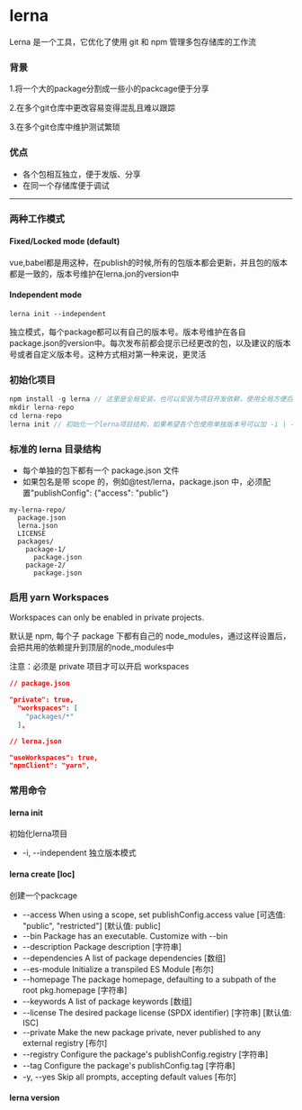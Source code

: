 # lerna

Lerna 是一个工具，它优化了使用 git 和 npm 管理多包存储库的工作流


### 背景

1.将一个大的package分割成一些小的packcage便于分享

2.在多个git仓库中更改容易变得混乱且难以跟踪

3.在多个git仓库中维护测试繁琐

### 优点

- 各个包相互独立，便于发版、分享
- 在同一个存储库便于调试

---

### 两种工作模式

#### Fixed/Locked mode (default)

vue,babel都是用这种，在publish的时候,所有的包版本都会更新，并且包的版本都是一致的，版本号维护在lerna.jon的version中

#### Independent mode

`lerna init --independent`

独立模式，每个package都可以有自己的版本号。版本号维护在各自package.json的version中。每次发布前都会提示已经更改的包，以及建议的版本号或者自定义版本号。这种方式相对第一种来说，更灵活



### 初始化项目

```javascript
npm install -g lerna // 这里是全局安装，也可以安装为项目开发依赖，使用全局方便后期使用命令行
mkdir lerna-repo
cd lerna-repo
lerna init // 初始化一个lerna项目结构，如果希望各个包使用单独版本号可以加 -i | --independent
```

### 标准的 lerna 目录结构

- 每个单独的包下都有一个 package.json 文件
- 如果包名是带 scope 的，例如@test/lerna，package.json 中，必须配置"publishConfig": {"access": "public"}

```
my-lerna-repo/
  package.json
  lerna.json
  LICENSE
  packages/
    package-1/
      package.json
    package-2/
      package.json
```

### 启用 yarn Workspaces

Workspaces can only be enabled in private projects.

默认是 npm, 每个子 package 下都有自己的 node_modules，通过这样设置后，会把共用的依赖提升到顶层的node_modules中

注意：必须是 private 项目才可以开启 workspaces

```json
// package.json

"private": true,
  "workspaces": [
    "packages/*"
  ],

// lerna.json

"useWorkspaces": true,
"npmClient": "yarn",
```

### 常用命令


#### lerna init

初始化lerna项目
- -i, --independent 独立版本模式

#### lerna create <name> [loc]

创建一个packcage

- --access        When using a scope, set publishConfig.access value  [可选值: "public", "restricted"] [默认值: public]
- --bin           Package has an executable. Customize with --bin <executableName> 
- --description   Package description [字符串]
- --dependencies  A list of package dependencies [数组]
- --es-module     Initialize a transpiled ES Module  [布尔]
- --homepage      The package homepage, defaulting to a subpath of the root pkg.homepage [字符串]
- --keywords      A list of package keywords  [数组]
- --license       The desired package license (SPDX identifier) [字符串] [默认值: ISC]
- --private       Make the new package private, never published to any external registry [布尔]
- --registry      Configure the package's publishConfig.registry  [字符串]
- --tag           Configure the package's publishConfig.tag [字符串]
- -y, --yes       Skip all prompts, accepting default values [布尔]

#### lerna version
